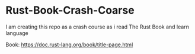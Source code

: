 # Rust-Book-Crash-Coarse
 I am creating this repo as a crash course as i read The Rust Book and learn language
 
 Book:  https://doc.rust-lang.org/book/title-page.html
